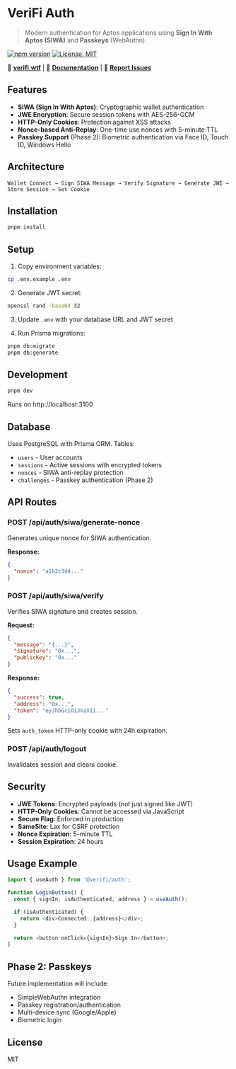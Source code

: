 # VeriFi Auth

> Modern authentication for Aptos applications using **Sign In With Aptos (SIWA)** and **Passkeys** (WebAuthn).

[![npm version](https://img.shields.io/npm/v/@verifi-sdk/auth.svg)](https://www.npmjs.com/package/@verifi-sdk/auth)
[![License: MIT](https://img.shields.io/badge/License-MIT-yellow.svg)](https://opensource.org/licenses/MIT)

🔗 **[verifi.wtf](https://verifi.wtf)** | 📖 **[Documentation](./USAGE.md)** | 🐛 **[Report Issues](https://github.com/edsphinx/verifi-auth/issues)**

## Features

- **SIWA (Sign In With Aptos)**: Cryptographic wallet authentication
- **JWE Encryption**: Secure session tokens with AES-256-GCM
- **HTTP-Only Cookies**: Protection against XSS attacks
- **Nonce-based Anti-Replay**: One-time use nonces with 5-minute TTL
- **Passkey Support** (Phase 2): Biometric authentication via Face ID, Touch ID, Windows Hello

## Architecture

```
Wallet Connect → Sign SIWA Message → Verify Signature → Generate JWE → Store Session → Set Cookie
```

## Installation

```bash
pnpm install
```

## Setup

1. Copy environment variables:
```bash
cp .env.example .env
```

2. Generate JWT secret:
```bash
openssl rand -base64 32
```

3. Update `.env` with your database URL and JWT secret

4. Run Prisma migrations:
```bash
pnpm db:migrate
pnpm db:generate
```

## Development

```bash
pnpm dev
```

Runs on http://localhost:3100

## Database

Uses PostgreSQL with Prisma ORM. Tables:
- `users` - User accounts
- `sessions` - Active sessions with encrypted tokens
- `nonces` - SIWA anti-replay protection
- `challenges` - Passkey authentication (Phase 2)

## API Routes

### POST /api/auth/siwa/generate-nonce
Generates unique nonce for SIWA authentication.

**Response:**
```json
{
  "nonce": "a1b2c3d4..."
}
```

### POST /api/auth/siwa/verify
Verifies SIWA signature and creates session.

**Request:**
```json
{
  "message": "{...}",
  "signature": "0x...",
  "publicKey": "0x..."
}
```

**Response:**
```json
{
  "success": true,
  "address": "0x...",
  "token": "eyJhbGciOiJkaXIi..."
}
```

Sets `auth_token` HTTP-only cookie with 24h expiration.

### POST /api/auth/logout
Invalidates session and clears cookie.

## Security

- **JWE Tokens**: Encrypted payloads (not just signed like JWT)
- **HTTP-Only Cookies**: Cannot be accessed via JavaScript
- **Secure Flag**: Enforced in production
- **SameSite**: Lax for CSRF protection
- **Nonce Expiration**: 5-minute TTL
- **Session Expiration**: 24 hours

## Usage Example

```typescript
import { useAuth } from '@verifi/auth';

function LoginButton() {
  const { signIn, isAuthenticated, address } = useAuth();

  if (isAuthenticated) {
    return <div>Connected: {address}</div>;
  }

  return <button onClick={signIn}>Sign In</button>;
}
```

## Phase 2: Passkeys

Future implementation will include:
- SimpleWebAuthn integration
- Passkey registration/authentication
- Multi-device sync (Google/Apple)
- Biometric login

## License

MIT
